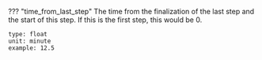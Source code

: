 ??? "time_from_last_step"
    The time from the finalization of the last step 
    and the start of this step. If this is the first step, this would be 0.

    type: float
    unit: minute
    example: 12.5

